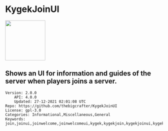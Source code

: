 # KygekJoinUI
<img src="https://raw.githubusercontent.com/KygekTeam/KygekJoinUI/b018dc320ea64796dfcb734fc1d94d73079e0045/icon.png" width="128" height="128" />

## Shows an UI for information and guides of the server when players joins a server.
```properties
Version: 2.0.0
    API: 4.0.0
    Updated: 27-12-2021 02:01:08 UTC
Repo: https://github.com/thebigcrafter/KygekJoinUI
License: gpl-3.0
Categories: Informational,Miscellaneous,General
Keywords: join,joinui,joinwelcome,joinwelcomeui,kygek,kygekjoin,kygekjoinui,kygekraqmak,kygekteamjoin,kygekteamjoinui,kygekteamui,kygekteamwelcome,kygekteamwelcomeui,kygekui,kygekwelcome,kygekwelcomeui,ui,welcome,welcomejoin,welcomejoinui,welcomeui
```
